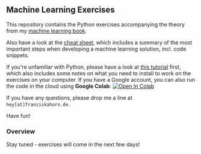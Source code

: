 ## Machine Learning Exercises

This repository contains the Python exercises accompanying the theory from my [machine learning book](https://franziskahorn.de/mlbook/).

Also have a look at the [cheat sheet](https://github.com/cod3licious/ml_exercises/blob/main/cheatsheet.pdf), which includes a summary of the most important steps when developing a machine learning solution, incl. code snippets.

If you're unfamiliar with Python, please have a look at [this tutorial](https://github.com/cod3licious/python_tutorial) first, which also includes some notes on what you need to install to work on the exercises on your computer. If you have a Google account, you can also run the code in the cloud using **Google Colab**:
[![Open In Colab](https://colab.research.google.com/assets/colab-badge.svg)](https://colab.research.google.com/github/cod3licious/ml_exercises)

If you have any questions, please drop me a line at `hey[at]franziskahorn.de`.

Have fun!


### Overview

Stay tuned - exercises will come in the next few days!
